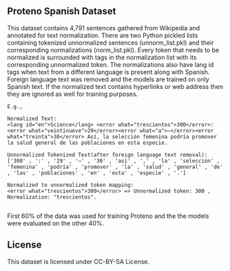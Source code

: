 ## Proteno Spanish Dataset

This dataset contains 4,791 sentences gathered from Wikipedia and annotated for text normalization.  There are two Python pickled lists containing tokenized unnormalized sentences (unnorm_list.pkl) and their corresponding normalizations (norm_list.pkl).  Every token that needs to be normalized is surrounded with <error> tags in the normalization list with its corresponding unnormalized token. The normalizations also have lang id tags when text from a different language is present along with Spanish. Foreign language text was removed and the models are trained on only Spanish text. If the normalized text contains hyperlinks or web address then they are ignored as well for training purposes.

```
E.g.,
  
Normalized Text: 
<lang id="en">Science</lang> <error what="trescientos">300</error>:<error what="veintinueve">29</error><error what="a">–</error><error what="treinta">30</error> Así, la selección femenina podría promover la salud general de las poblaciones en esta especie.

Unnormalized Tokenized Text(after foreign language text removal): 
['300' , ':' , '29' , '–' , '30' , 'así' , ',' , 'la' , 'selección' , 'femenina' , 'podría' , 'promover' , 'la' , 'salud' , 'general' , 'de' , 'las' , 'poblaciones' , 'en' , 'esta' , 'especie' , '.']
  
Normalized to unnormalized token mapping: 
<error what="trescientos">300</error> => Unnormalized token: 300 , Normalization: "trescientos".
  
```
  
First 60% of the data was used for training Proteno and the the models were evaluated on the other 40%.

## License
This dataset is licensed under CC-BY-SA License.
